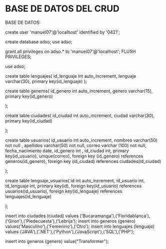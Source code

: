
# BASE DE DATOS DEL CRUD 

BASE DE DATOS:

create user 'manuel07'@'localhost' identified by '0421';


create database adso;
use adso;


grant all privileges on adso.* to 'manuel07'@'localhost';
FLUSH PRIVILEGES; 


use adso;

create table lenguajes(
     id_lenguaje int auto_increment,
     lenguaje varchar(30),
     primary key(id_lenguaje)
);


create table generos(
     id_genero int auto_increment,
     genero varchar(15),
     primary key(id_genero)


);


create table ciudades(
        id_ciudad int auto_increment,
        ciudad varchar(30),
        primary key(id_ciudad)

);




create table usuarios(
       id_usuario int auto_increment,
       nombres  varchar(50) not null ,
       apellidos varchar(50) not null,
       correo varchar (100) not null,
       fecha_nacimiento date,
       id_genero int ,
       id_ciudad int,
       primary key(id_usuario),
       unique(correo),
       foreign key (id_genero) references generos(id_genero),
       foreign key (id_ciudad) references ciudades(id_ciudad)


);


create table lenguaje_usuarios(
         id int auto_increment,
         id_usuario int,
         id_lenguaje int,
         primary key(id),
		 foreign key(id_usuario) references usuarios(id_usuario),
         foreign key(id_lenguaje) references lenguajes(id_lenguaje)


);


insert into ciudades (ciudad) values ('Bucaramanga'),('Floridablanca'),('Giron'),('Piedecuesta'),('Lebrija');
insert into generos (genero) values('Masculino'),('Femenino'),('Otro');
insert into lenguajes (lenguaje) values ('JAVA'),('.NET'),('Python'),('JavaScript'),('SQL'),('PHP');

insert into generos (genero) value("Transformer");
